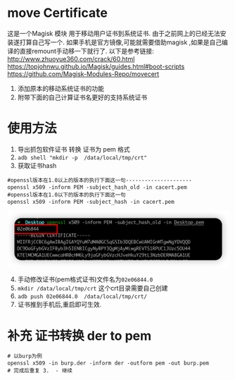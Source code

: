 # move Certificate
这是一个Magisk 模块 用于移动用户证书到系统证书.
由于之前网上的已经无法安装遂打算自己写一个.
如果手机是官方镜像,可能就需要借助magisk ,如果是自己编译的直接remount手动移一下就行了.
以下是参考链接:
http://www.zhuoyue360.com/crack/60.html
https://topjohnwu.github.io/Magisk/guides.html#boot-scripts
https://github.com/Magisk-Modules-Repo/movecert
1. 添加原本的移动系统证书的功能 
2. 附带下面的自己计算证书名更好的支持系统证书
# 使用方法
1. 导出抓包软件证书 转换 证书为 pem 格式
2. `adb shell "mkdir -p  /data/local/tmp/crt"`
3. 获取证书hash

```shell
#openssl版本在1.0以上的版本的执行下面这一句---------------------
openssl x509 -inform PEM -subject_hash_old -in cacert.pem
#openssl版本在1.0以下的版本的执行下面这一句
openssl x509 -inform PEM -subject_hash -in cacert.pem
```

![image-20221109212126575](README.assets/image-20221109212126575.png)

4. 手动修改证书(pem格式证书)文件名为`02e06844.0` 
5. `mkdir /data/local/tmp/crt`  这个crt目录需要自己创建 
6. `adb push 02e06844.0  /data/local/tmp/crt/`
7. 证书推到手机后,重启即可生效.

# 补充 证书转换 der to pem

```shell
# 以burp为例
openssl x509 -in burp.der -inform der -outform pem -out burp.pem
# 完成后重复 3.  - 继续
```

